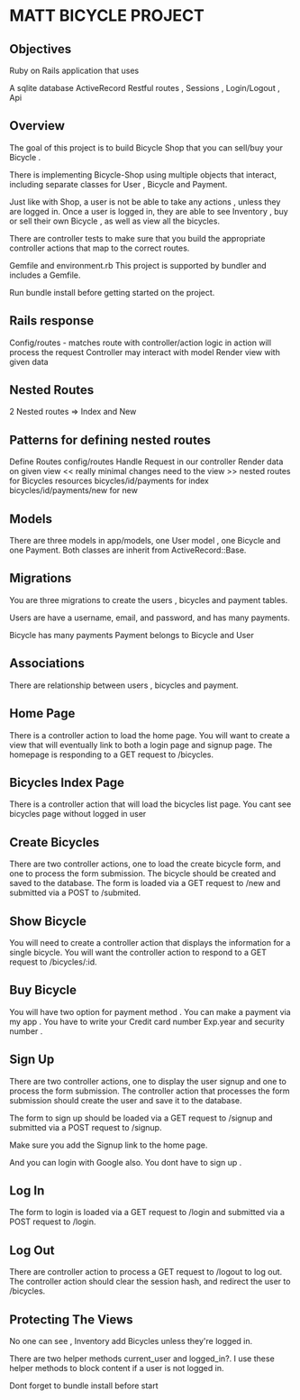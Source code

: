 
# MATT BICYCLE PROJECT

## Objectives
Ruby on Rails application that uses

A sqlite database ActiveRecord Restful routes , Sessions , Login/Logout , Api 

## Overview
The goal of this project is to build Bicycle Shop that you can sell/buy your Bicycle .

There is implementing Bicycle-Shop using multiple objects that interact, including separate classes for User , Bicycle and Payment.

Just like with Shop, a user is not be able to take any actions , unless they are logged in. Once a user is logged in, they are able to see Inventory , buy or sell  their own Bicycle , as well as view all the bicycles.

There are controller tests to make sure that you build the appropriate controller actions that map to the correct routes.

Gemfile and environment.rb
This project is supported by bundler and includes a Gemfile.

Run bundle install before getting started on the project.

## Rails response
Config/routes - matches route with controller/action
logic in action will process the request
Controller may interact with model
Render view with given data

## Nested Routes
2 Nested routes => Index and New

## Patterns for defining nested routes
Define Routes config/routes
Handle Request in our controller
Render data on given view << really minimal changes need to the view >>
nested routes for Bicycles resources
bicycles/id/payments for index
bicycles/id/payments/new for new

## Models
There are three models in app/models, one User model , one Bicycle and one Payment. Both classes are inherit from ActiveRecord::Base.

## Migrations
You are three migrations to create the users , bicycles and payment tables.

Users are have a username, email, and password, and has many payments.

Bicycle has many payments
Payment belongs to Bicycle and User

## Associations
There are relationship between users , bicycles and payment.

## Home Page
There is a controller action to load the home page. You will want to create a view that will eventually link to both a login page and signup page. The homepage is responding to a GET request to /bicycles.

## Bicycles Index Page
There is a controller action that will load the bicycles list page. You cant see bicycles page without logged in user

## Create Bicycles
There are two controller actions, one to load the create bicycle form, and one to process the form submission. The bicycle should be created and saved to the database. The form is loaded via a GET request to /new and submitted via a POST to /submited.

## Show Bicycle
You will need to create a controller action that displays the information for a single bicycle. You will want the controller action to respond to a GET request to /bicycles/:id.

## Buy Bicycle
You will have two option for payment method . You can make a payment via my app . You have to write your Credit card number Exp.year and security number . 

## Sign Up
There are two controller actions, one to display the user signup and one to process the form submission. The controller action that processes the form submission should create the user and save it to the database.

The form to sign up should be loaded via a GET request to /signup and submitted via a POST request to /signup.

Make sure you add the Signup link to the home page.

And you can login with Google also. You dont have to sign up .

## Log In
The form to login is loaded via a GET request to /login and submitted via a POST request to /login.

## Log Out
There are controller action to process a GET request to /logout to log out. The controller action should clear the session hash, and redirect the user to /bicycles.

## Protecting The Views
No one can see , Inventory add Bicycles unless they're logged in.

There are two helper methods current_user and logged_in?. I use these helper methods to block content if a user is not logged in.

Dont forget to bundle install before start
